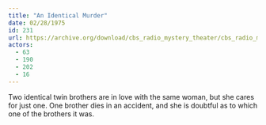 ```yaml
---
title: "An Identical Murder"
date: 02/28/1975
id: 231
url: https://archive.org/download/cbs_radio_mystery_theater/cbs_radio_mystery_theater-0201-0250.zip/cbs_radio_mystery_theater-0201-0250%2Fcbsrmt_0231_an_identical_murder.mp3
actors:
  - 63
  - 190
  - 202
  - 16
---
```

Two identical twin brothers are in love with the same woman, but she cares for just one. One brother dies in an accident, and she is doubtful as to which one of the brothers it was.